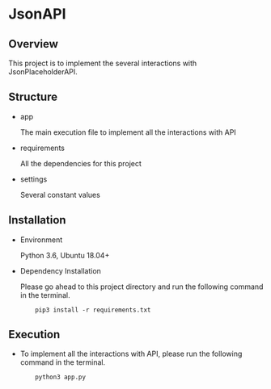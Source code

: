 # JsonAPI

## Overview

This project is to implement the several interactions with JsonPlaceholderAPI.

## Structure

- app

    The main execution file to implement all the interactions with API
    
- requirements

    All the dependencies for this project
    
- settings

    Several constant values
    
## Installation

- Environment

    Python 3.6, Ubuntu 18.04+
    
- Dependency Installation

    Please go ahead to this project directory and run the following command in the terminal.
    
    ```
        pip3 install -r requirements.txt
    ```

## Execution

- To implement all the interactions with API, please run the following command in the terminal.

    ```
        python3 app.py
    ```
